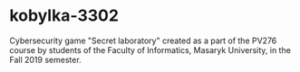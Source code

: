 # kobylka-3302

Cybersecurity game "Secret laboratory" created as a part of the PV276 course by students of the Faculty of Informatics, Masaryk University, in the Fall 2019 semester.